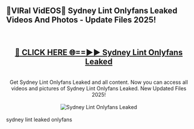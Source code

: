 <h2>🔴VIRal VidEOS🔴 Sydney Lint Onlyfans Leaked Videos And Photos - Update Files 2025!</h2>
<br>
<div align="center">
<h2><a href="https://virallinks.top/odZfE0" rel="nofollow">🔴 CLICK HERE 🌐==►► Sydney Lint Onlyfans Leaked</a></h2>
<br>
Get Sydney Lint Onlyfans Leaked and all content. Now you can access all videos and pictures of Sydney Lint Onlyfans Leaked. New Updated Files 2025!
<br>
<br>
<a href="https://virallinks.top/odZfE0" rel="nofollow" data-target="animated-image.originalLink"><img src="https://i.imgur.com/dJHk4Zq.gif)" alt="Sydney Lint Onlyfans Leaked" style="max-width: 100%; display: inline-block;" data-target="animated-image.originalImage"></a>
</div>
<br>
sydney lint leaked onlyfans